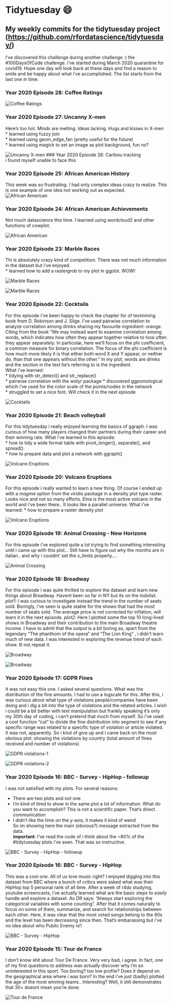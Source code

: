 <!-- README.md is generated from README.Rmd. Please edit that file -->
Tidytuesday 😄
=============

My weekly commits for the tidytuesday project (<a href="https://github.com/rfordatascience/tidytuesday/" class="uri">https://github.com/rfordatascience/tidytuesday/</a>)
-------------------------------------------------------------------------------------------------------------------------------------------------------------------------

I’ve discovered this challenge during another challenge :) the
\#100DaysOfCode challenge. i’ve started during March 2020 quarantine for
covid19. Hope one day will look back at these days and find a reason to
smile and be happy about what i’ve accomplished. The list starts from
the last one in time.

### Year 2020 Episode 28: Coffee Ratings

![Coffee Ratings](plots/2020_28/cofee.png)

### Year 2020 Episode 27: Uncanny X-men

Here’s too hot. Minds are melting. Ideas lacking. Hugs and kisses in
X-men  
\* learned using fuzzy join  
\* learned using geom\_edge\_fan (pretty useful for the future)  
\* learned using magick to set an image as plot background, fun no?

![Uncanny X-men](plots/2020_27/xmen.png) \#\#\# Year 2020 Episode 26:
Caribou tracking  
i found myself unable to face this

### Year 2020 Episode 25: African American History

This week was so frustrating. I had only complex ideas crazy to realize.
This is one example of one idea not working out as expected. ![African
American](https://media.giphy.com/media/ZZr3Qqa5T8E4HQgIRi/giphy.gif)

### Year 2020 Episode 24: African American Achievements

Not much datascience this time. I learned using wordcloud2 and other
functions of cowplot.

![African American](plots/2020_24/african_american.png)

### Year 2020 Episode 23: Marble Races

Thi is absolutely crazy kind of competition. There was not much
information in the dataset but i’ve enjoyed.  
\* learned how to add a rastergrob to my plot in ggplot. WOW!

![Marble Races](plots/2020_23/marbula1_2nd.png)

![Marble Races](plots/2020_23/marbula1.png)

### Year 2020 Episode 22: Cocktails

For this episode i’ve been happy to check the chapter for of textmining
book from D. Robinson and J. Silge. I’ve used pairwise correlation to
analyze correlation among drinks sharing my favourite ingredient:
orange. Citing from the book “We may instead want to examine correlation
among words, which indicates how often they appear together relative to
how often they appear separately. In particular, here we’ll focus on the
phi coefficient, a common measure for binary correlation. The focus of
the phi coefficient is how much more likely it is that either both word
X and Y appear, or neither do, than that one appears without the other.”
In my plot, words are drinks and the section in the text he’s referring
to is the ingredient.  
What i’ve learned:  
\* tidying with str\_detect() and str\_replace()  
\* pairwise correlation with the widyr package \* discovered
ggpomological which i’ve used for the color scale of the points/nodes in
the network  
\* struggled to set a nice font. Will check it in the next episode

![Cocktails](plots/2020_22/cocktails.png)

### Year 2020 Episode 21: Beach volleyball

For this tidytuesday i really enjoyed learning the basics of ggraph. I
was curious of how many players changed their partners during their
career and their winning rate. What i’ve learned in this episode:  
\* how to tidy a wide format table with pivot\_longer(), separate(), and
spread().  
\* how to prepare data and plot a network with ggraph()

![Volcano Eruptions](plots/2020_21/beach_volleyball.png)

### Year 2020 Episode 20: Volcano Eruptions

For this episode i really wanted to learn a new thing. Of course I ended
up with a *magma* option from the viridis package in a density plot type
raster. Looks nice and not so many efforts. Etna is the most active
volcano in the world and i’ve been there.. It looks like a parallel
universe. What i’ve learned: \* how to prepare a raster density plot

![Volcano Eruptions](plots/2020_20/Volcano_Eruptions.png)

### Year 2020 Episode 19: Animal Crossing - New Horizons

For this episode i’ve explored quite a lot trying to find something
interesting until i came up with this plot… Still have to figure out why
the months are in italian.. and why i couldnt’ set the x\_limits
properly….

![Animal Crossing](plots/2020_19/animal_crossing.png)

### Year 2020 Episode 18: Broadway

For this episode i was quite thrilled to explore the dataset and learn
new things about Broadway. Havent been so far in NY but its on the
todolist. *plot1*: I was curious to investigate instead the trend in the
number of seats sold. Boringly, i’ve seen is quite stable for the shows
that had the most number of seats sold. The average price is not
corrected for inflation, will learn it in the next episode. *plot2*:
Here I plotted some the top 10 long-lived shows in Broadway and their
contribution to the main Broadway theatre income. I have to admit that
the output is a bit boring as, apart from the legendary “The phanthom of
the opera” and “The Lion King” , i didn’t learn much of new data. I was
interested in exploring the revenue trend of each show. Ill not repeat
it.

![Broadway](plots/2020_18/18_2020_Broadway_fu.png)

![Broadway](plots/2020_18/18_2020_Broadway.png)

### Year 2020 Episode 17: GDPR Fines

It was not easy this one. I asked several questions. What was the
distribution of the fine amounts. I had to use a logscale for this.
After this, i was curious about what type of violations people/companies
have been doing and i dig a bit into the type of violations and the
related articles. I wish i could be a bit better with text manipulation
but frankly speaking it’s only my 30th day of coding, i can’t pretend
that much from myself. So i’ve used a cool function “cut” to divide the
fine distribution into segment to see if any specific range was related
to a specific type of violation or article violated. It was not,
apparently. So i kind of give up and i came back on the most obvious
plot: showing the violations by country (total amount of fines received
and number of violations)

![GDPR violations-1](plots/2020_17/17_2020_GDPR_1.png)

![GDPR violations-2](plots/2020_17/17_2020_GDPR_2.png)

### Year 2020 Episode 16: BBC - Survey - HipHop - followup

I was not satisfied with my plots. For several reasons:  
- There are two plots and not one  
- I’m kind of tired to show in the same plot a lot of information. What
do you want to accomplish? This is not a scientific paper. That’s direct
communication  
- I didn’t like the time on the y-axis, it makes it kind of weird  
So im showing here the main (obvious?) message extracted from the
data.  
**important**: I’ve read the code of i think about the ~80% of the
\#tidytuesday plots i’ve seen. That was so instructive.

![BBC - Survey - HipHop -
followup](plots/2020_16/16_2020_HiphopBBC_followup.png)

### Year 2020 Episode 16: BBC - Survey - HipHop

This was a cool one. All of us love music right? I enjoyed digging into
this dataset from BBC where a bunch of critics were asked what was their
HipHop top 5 personal rank of all time. After a week of r4ds studying,
youtube screencasts, i’ve actually learned what are the basic steps to
*easily* handle and explore a dataset. As DR says: “Always start
exploring the categorical variables with some counting”. After that it
comes naturally to focus on some of them, summarize, and search for
relationships between each other. Here, it was clear that the most voted
songs belong to the 90s and the level has been decreasing since then.
That’s embarassing but i’ve no idea about who Public Enemy is!!

![BBC - Survey - HipHop](plots/2020_16/16_2020_HiphopBBC.png)

### Year 2020 Episode 15: Tour de France

I don’t know shit about Tour De France. Very very bad, i agree. In fact,
one of my first questions to address was actually discover why i’m so
uninterested in this sport. Too boring? too low profile? Does it depend
on the geographical area where i was born? In the end i’ve just (badly)
plotted the age of the most winning teams.. Interesting? Well, it still
demonstrates that 30+ doesnt mean you’re done.

![Tour de France](plots/2020_15/15_2020_tdf_winners.png)
